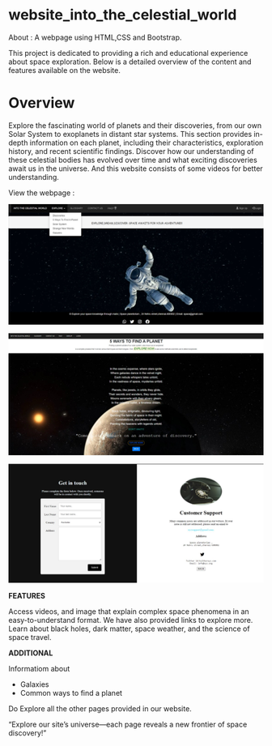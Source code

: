 # website_into_the_celestial_world
About : A webpage using HTML,CSS and Bootstrap.

 This project is dedicated to providing a rich and educational experience about space exploration. 
 Below is a detailed overview of the content and features available on the website.

# Overview
Explore the fascinating world of planets and their discoveries, from our own Solar System to exoplanets in distant star systems.
This section provides in-depth information on each planet, including their characteristics, exploration history, and recent scientific 
findings. Discover how our understanding of these celestial bodies has evolved over time and what exciting discoveries await us in the universe.
And this website consists of some videos for better understanding.

View the webpage :

![Space.php](output1.jpg)


![Space.php](output2.jpg)


![Space.php](output3.jpg)

**FEATURES**

Access videos, and image that explain complex space phenomena in an easy-to-understand format.
We have also provided links to explore more.
Learn about black holes, dark matter, space weather, and the science of space travel.



**ADDITIONAL**

 Informatiom about
  + Galaxies
  + Common ways to find a planet

Do Explore all the other pages provided in our website.

“Explore our site’s universe—each page reveals a new frontier of space discovery!”
